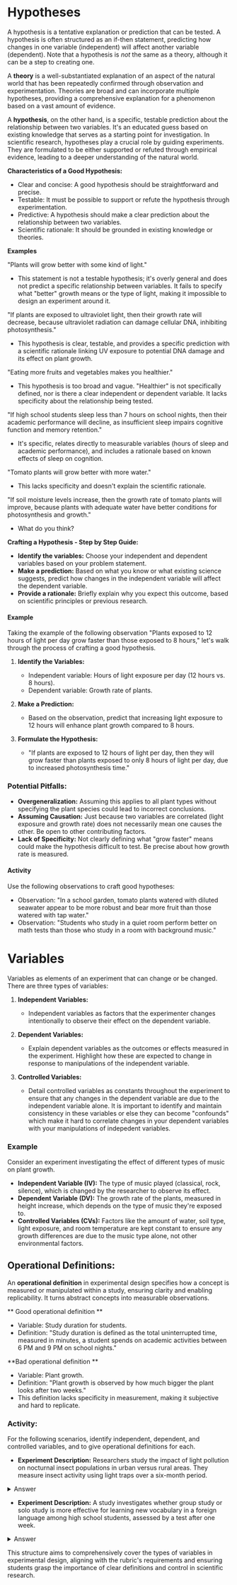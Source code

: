 # Hypotheses

A hypothesis is a tentative explanation or prediction that can be tested. A hypothesis is often structured as an if-then statement, predicting how changes in one variable (independent) will affect another variable (dependent).  Note that a hypothesis is _not_ the same as a theory, although it can be a step to creating one. 

A **theory** is a well-substantiated explanation of an aspect of the natural world that has been repeatedly confirmed through observation and experimentation. Theories are broad and can incorporate multiple hypotheses, providing a comprehensive explanation for a phenomenon based on a vast amount of evidence.

A **hypothesis**, on the other hand, is a specific, testable prediction about the relationship between two variables. It's an educated guess based on existing knowledge that serves as a starting point for investigation. In scientific research, hypotheses play a crucial role by guiding experiments. They are formulated to be either supported or refuted through empirical evidence, leading to a deeper understanding of the natural world.

**Characteristics of a Good Hypothesis:**
   - Clear and concise: A good hypothesis should be straightforward and precise.
   - Testable: It must be possible to support or refute the hypothesis through experimentation.
   - Predictive: A hypothesis should make a clear prediction about the relationship between two variables.
   - Scientific rationale: It should be grounded in existing knowledge or theories.

**Examples**

"Plants will grow better with some kind of light."

- This statement is not a testable hypothesis; it's overly general and does not predict a specific relationship between variables. It fails to specify what "better" growth means or the type of light, making it impossible to design an experiment around it.

"If plants are exposed to ultraviolet light, then their growth rate will decrease, because ultraviolet radiation can damage cellular DNA, inhibiting photosynthesis."

- This hypothesis is clear, testable, and provides a specific prediction with a scientific rationale linking UV exposure to potential DNA damage and its effect on plant growth.

"Eating more fruits and vegetables makes you healthier."

- This hypothesis is too broad and vague. "Healthier" is not specifically defined, nor is there a clear independent or dependent variable. It lacks specificity about the relationship being tested.

"If high school students sleep less than 7 hours on school nights, then their academic performance will decline, as insufficient sleep impairs cognitive function and memory retention."

- It's specific, relates directly to measurable variables (hours of sleep and academic performance), and includes a rationale based on known effects of sleep on cognition.

"Tomato plants will grow better with more water."

- This lacks specificity and doesn't explain the scientific rationale.

"If soil moisture levels increase, then the growth rate of tomato plants will improve, because plants with adequate water have better conditions for photosynthesis and growth."

- What do you think?

**Crafting a Hypothesis - Step by Step Guide:**
   - **Identify the variables:** Choose your independent and dependent variables based on your problem statement.
   - **Make a prediction:** Based on what you know or what existing science suggests, predict how changes in the independent variable will affect the dependent variable.
   - **Provide a rationale:** Briefly explain why you expect this outcome, based on scientific principles or previous research.

#### Example

Taking the example of the following observation "Plants exposed to 12 hours of light per day grow faster than those exposed to 8 hours," let's walk through the process of crafting a good hypothesis.

1. **Identify the Variables:**
   - Independent variable: Hours of light exposure per day (12 hours vs. 8 hours).
   - Dependent variable: Growth rate of plants.

2. **Make a Prediction:**
   - Based on the observation, predict that increasing light exposure to 12 hours will enhance plant growth compared to 8 hours.

3. **Formulate the Hypothesis:**
   - "If plants are exposed to 12 hours of light per day, then they will grow faster than plants exposed to only 8 hours of light per day, due to increased photosynthesis time."

### Potential Pitfalls:
- **Overgeneralization:** Assuming this applies to all plant types without specifying the plant species could lead to incorrect conclusions.
- **Assuming Causation:** Just because two variables are correlated (light exposure and growth rate) does not necessarily mean one causes the other. Be open to other contributing factors.
- **Lack of Specificity:** Not clearly defining what "grow faster" means could make the hypothesis difficult to test. Be precise about how growth rate is measured.

#### Activity

Use the following observations to craft good hypotheses:

- Observation: "In a school garden, tomato plants watered with diluted seawater appear to be more robust and bear more fruit than those watered with tap water."
- Observation: "Students who study in a quiet room perform better on math tests than those who study in a room with background music."


# Variables

Variables as elements of an experiment that can change or be changed. There are three types of variables:

1. **Independent Variables:**
   - Independent variables as factors that the experimenter changes intentionally to observe their effect on the dependent variable. 

2. **Dependent Variables:**
   - Explain dependent variables as the outcomes or effects measured in the experiment. Highlight how these are expected to change in response to manipulations of the independent variable.

3. **Controlled Variables:**
   - Detail controlled variables as constants throughout the experiment to ensure that any changes in the dependent variable are due to the independent variable alone. It is important to identify and maintain consistency in these variables or else they can become "confounds" which make it hard to correlate changes in your dependent variables with your manipulations of indepedent variables.

### Example

Consider an experiment investigating the effect of different types of music on plant growth.

- **Independent Variable (IV):** The type of music played (classical, rock, silence), which is changed by the researcher to observe its effect.
- **Dependent Variable (DV):** The growth rate of the plants, measured in height increase, which depends on the type of music they're exposed to.
- **Controlled Variables (CVs):** Factors like the amount of water, soil type, light exposure, and room temperature are kept constant to ensure any growth differences are due to the music type alone, not other environmental factors.


## **Operational Definitions:**

An **operational definition** in experimental design specifies how a concept is measured or manipulated within a study, ensuring clarity and enabling replicability. It turns abstract concepts into measurable observations.

** Good operational definition **
- Variable: Study duration for students.
- Definition: "Study duration is defined as the total uninterrupted time, measured in minutes, a student spends on academic activities between 6 PM and 9 PM on school nights."

**Bad operational definition **
- Variable: Plant growth.
- Definition: "Plant growth is observed by how much bigger the plant looks after two weeks."
- This definition lacks specificity in measurement, making it subjective and hard to replicate.

### **Activity:**

For the following scenarios, identify independent, dependent, and controlled variables, and to give operational definitions for each.

- **Experiment Description:** Researchers study the impact of light pollution on nocturnal insect populations in urban versus rural areas. They measure insect activity using light traps over a six-month period.

<details>
<summary>Answer</summary>
   
  - **Independent Variable (IV):** The level of light pollution (urban vs. rural areas).
  - **Dependent Variable (DV):** Nocturnal insect population activity, measured by the number of insects caught in light traps nightly.
  - **Controlled Variables (CVs):** Type of light trap used, time of night when traps are active, duration traps are left out.
  - **Operational Definitions:** 
    - **Light Pollution:** Categorized based on area: 'urban' areas are those with artificial lighting visible after 9 PM; 'rural' areas have no artificial lighting visible after 9 PM.
    - **Nocturnal Insect Activity:** Quantified by counting the number of insects captured in the traps between 9 PM and 5 AM each night.

</details>

- **Experiment Description:** A study investigates whether group study or solo study is more effective for learning new vocabulary in a foreign language among high school students, assessed by a test after one week.

<details>
<summary>Answer</summary>
   
  - **Independent Variable (IV):** Study method (group study vs. solo study).
  - **Dependent Variable (DV):** The number of new vocabulary words correctly recalled in a test.
  - **Controlled Variables (CVs):** Number of vocabulary words studied, study duration, time of day when studying occurs, the difficulty level of the vocabulary.
  - **Operational Definitions:**
    - **Study Method:** 'Group study' involves studying with two or more peers; 'solo study' involves studying alone.
    - **Vocabulary Recall:** Measured by a standardized test consisting of 50 new vocabulary words, with recall success quantified by the number of words correctly translated.

</details>

This structure aims to comprehensively cover the types of variables in experimental design, aligning with the rubric's requirements and ensuring students grasp the importance of clear definitions and control in scientific research.
 
